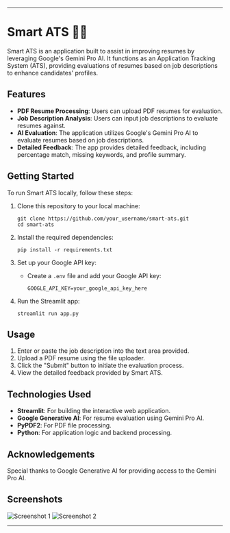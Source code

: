
---

# Smart ATS 📄💼

Smart ATS is an application built to assist in improving resumes by leveraging Google's Gemini Pro AI. It functions as an Application Tracking System (ATS), providing evaluations of resumes based on job descriptions to enhance candidates' profiles.

## Features

- **PDF Resume Processing**: Users can upload PDF resumes for evaluation.
- **Job Description Analysis**: Users can input job descriptions to evaluate resumes against.
- **AI Evaluation**: The application utilizes Google's Gemini Pro AI to evaluate resumes based on job descriptions.
- **Detailed Feedback**: The app provides detailed feedback, including percentage match, missing keywords, and profile summary.

## Getting Started

To run Smart ATS locally, follow these steps:

1. Clone this repository to your local machine:
   ```
   git clone https://github.com/your_username/smart-ats.git
   cd smart-ats
   ```

2. Install the required dependencies:
   ```
   pip install -r requirements.txt
   ```

3. Set up your Google API key:
   - Create a `.env` file and add your Google API key:
     ```
     GOOGLE_API_KEY=your_google_api_key_here
     ```

4. Run the Streamlit app:
   ```
   streamlit run app.py
   ```

## Usage

1. Enter or paste the job description into the text area provided.
2. Upload a PDF resume using the file uploader.
3. Click the "Submit" button to initiate the evaluation process.
4. View the detailed feedback provided by Smart ATS.

## Technologies Used

- **Streamlit**: For building the interactive web application.
- **Google Generative AI**: For resume evaluation using Gemini Pro AI.
- **PyPDF2**: For PDF file processing.
- **Python**: For application logic and backend processing.

## Acknowledgements

Special thanks to Google Generative AI for providing access to the Gemini Pro AI.

## Screenshots

![Screenshot 1](screenshot1.png)
![Screenshot 2](screenshot2.png)

---
